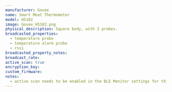```yaml
---
manufacturer: Govee
name: Smart Meat Thermometer
model: H5182
image: Govee_H5182.png
physical_description: Square body, with 2 probes.
broadcasted_properties:
  - temperature probe
  - temperature alarm probe
  - rssi
broadcasted_property_notes:
broadcast_rate:
active_scan: true
encryption_key:
custom_firmware:
notes:
  - active scan needs to be enabled in the BLE Monitor settings for this sensor to work.
---
```

